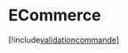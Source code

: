 # ECommerce

[!include[validationcommande](ecommerce.validationcommande.autogen.md)]















